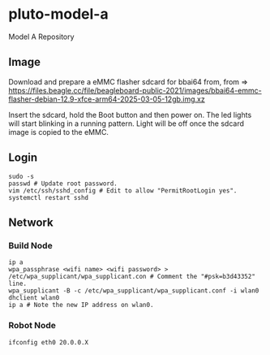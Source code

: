 # pluto-model-a
Model A Repository

## Image
Download and prepare a eMMC flasher sdcard for bbai64 from,
from => https://files.beagle.cc/file/beagleboard-public-2021/images/bbai64-emmc-flasher-debian-12.9-xfce-arm64-2025-03-05-12gb.img.xz

Insert the sdcard, hold the Boot button and then power on. The led lights will start blinking in a running pattern. Light will be off once the sdcard image is copied to the eMMC.

## Login
```
sudo -s
passwd # Update root password.
vim /etc/ssh/sshd_config # Edit to allow "PermitRootLogin yes".
systemctl restart sshd
```

## Network
### Build Node
```
ip a
wpa_passphrase <wifi name> <wifi password> > /etc/wpa_supplicant/wpa_supplicant.con # Comment the "#psk=b3d43352" line.
wpa_supplicant -B -c /etc/wpa_supplicant/wpa_supplicant.conf -i wlan0
dhclient wlan0
ip a # Note the new IP address on wlan0.
```

### Robot Node
```
ifconfig eth0 20.0.0.X
```